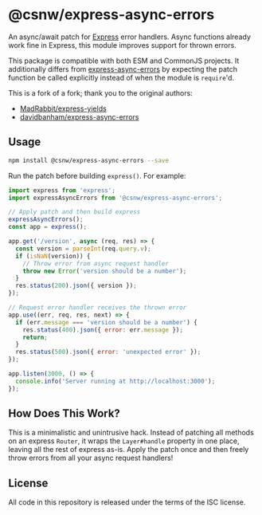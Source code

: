 # @csnw/express-async-errors

An async/await patch for [Express](https://expressjs.com/) error handlers. Async functions already work fine in Express, this module improves support for thrown errors.

This package is compatible with both ESM and CommonJS projects. It additionally differs from [express-async-errors](https://www.npmjs.com/package/express-async-errors) by expecting the patch function be called explicitly instead of when the module is `require`'d.

This is a fork of a fork; thank you to the original authors:

- [MadRabbit/express-yields](https://github.com/MadRabbit/express-yields)
- [davidbanham/express-async-errors](https://github.com/davidbanham/express-async-errors)

## Usage

```sh
npm install @csnw/express-async-errors --save
```

Run the patch before building `express()`. For example:

```js
import express from 'express';
import expressAsyncErrors from '@csnw/express-async-errors';

// Apply patch and then build express
expressAsyncErrors();
const app = express();

app.get('/version', async (req, res) => {
  const version = parseInt(req.query.v);
  if (isNaN(version)) {
    // Throw error from async request handler
    throw new Error('version should be a number');
  }
  res.status(200).json({ version });
});

// Request error handler receives the thrown error
app.use((err, req, res, next) => {
  if (err.message === 'version should be a number') {
    res.status(400).json({ error: err.message });
    return;
  }
  res.status(500).json({ error: 'unexpected error' });
});

app.listen(3000, () => {
  console.info('Server running at http://localhost:3000');
});
```

## How Does This Work?

This is a minimalistic and unintrusive hack. Instead of patching all methods on an express `Router`, it wraps the `Layer#handle` property in one place, leaving all the rest of express as-is. Apply the patch once and then freely throw errors from all your async request handlers!

## License

All code in this repository is released under the terms of the ISC license.
